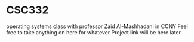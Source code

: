 # CSC332
operating systems class with professor Zaid Al-Mashhadani in CCNY
Feel free to take anything on here for whatever
Project link will be here later

